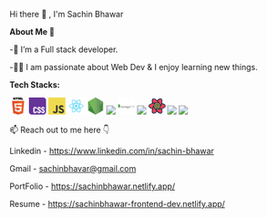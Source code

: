 
Hi there 👋 , I'm Sachin Bhawar
 
**About Me 🚀**


-🌱 I’m a Full stack developer.

-👨‍💻 I am passionate about Web Dev & I enjoy learning new things.


**Tech Stacks:**  

<code><img height="30" src="https://raw.githubusercontent.com/github/explore/80688e429a7d4ef2fca1e82350fe8e3517d3494d/topics/html/html.png"></code>
<code><img height="30" src="https://raw.githubusercontent.com/github/explore/80688e429a7d4ef2fca1e82350fe8e3517d3494d/topics/css/css.png"></code>
<code><img height="30" src="https://raw.githubusercontent.com/github/explore/80688e429a7d4ef2fca1e82350fe8e3517d3494d/topics/javascript/javascript.png"></code>
<code><img height="30" src="https://raw.githubusercontent.com/github/explore/80688e429a7d4ef2fca1e82350fe8e3517d3494d/topics/react/react.png"></code>
<code><img height="30" src="https://raw.githubusercontent.com/github/explore/80688e429a7d4ef2fca1e82350fe8e3517d3494d/topics/nodejs/nodejs.png"></code>
<code><img height="30" src="https://github.com/simple-icons/simple-icons/blob/develop/icons/express.svg"></code>
<code><img height="30" src="https://raw.githubusercontent.com/github/explore/80688e429a7d4ef2fca1e82350fe8e3517d3494d/topics/mongodb/mongodb.png"></code>
<code><img height="30" src="https://github.com/simple-icons/simple-icons/blob/develop/icons/bootstrap.svg"></code>
<code><img height="30" src="https://github.com/TanStack/query/blob/main/media/emblem-light.svg"></code>
<code><img height="30" src="https://github.com/tailwindlabs/tailwindcss.com/blob/main/public/favicons/favicon-32x32.png"></code>
<code><img height="30" src="https://raw.githubusercontent.com/reactjs/redux/master/logo/logo.png"></code>

📫 Reach out to me here 👇

Linkedin - https://www.linkedin.com/in/sachin-bhawar

Gmail - sachinbhavar@gmail.com

PortFolio - https://sachinbhawar.netlify.app/

Resume - https://sachinbhawar-frontend-dev.netlify.app/
